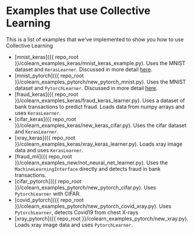 # Examples that use Collective Learning
This is a list of examples that we've implemented to show you how to use Collective Learning

* [mnist_keras]({{ repo_root }}/colearn_examples_keras/mnist_keras_example.py). 
  Uses the MNIST dataset and `KerasLearner`. 
  Discussed in more detail [here](./intro_tutorial_keras.md).
* [mnist_pytorch]({{ repo_root }}/colearn_examples_pytorch/new_pytorch_mnist.py). 
  Uses the MNIST dataset and `PytorchLearner`. 
  Discussed in more detail [here](./intro_tutorial_pytorch.md).
* [fraud_keras]({{ repo_root }}/colearn_examples_keras/fraud_keras_learner.py). 
  Uses a dataset of bank transactions to predict fraud. 
  Loads data from numpy arrays and uses `KerasLearner`.
* [cifar_keras]({{ repo_root }}/colearn_examples_keras/new_keras_cifar.py). 
  Uses the cifar dataset and `KerasLearner`.
* [xray_keras]({{ repo_root }}/colearn_examples_keras/xray_keras_learner.py). 
  Loads xray image data and uses `KerasLearner`.
* [fraud_mli]({{ repo_root }}/colearn_examples_new/not_neural_net_learner.py).
  Uses the `MachineLearningInterface` directly and detects fraud in bank transactions.
* [cifar_pytorch]({{ repo_root }}/colearn_examples_pytorch/new_pytorch_cifar.py).
  Uses `PytorchLearner` with CIFAR.
* [covid_pytorch]({{ repo_root }}/colearn_examples_pytorch/new_pytorch_covid_xray.py).
  Uses `PytorchLearner`, detects Covid19 from chest X-rays
* [xray_pytorch]({{ repo_root }}/colearn_examples_pytorch/new_xray.py). 
  Loads xray image data and uses `PytorchLearner`.
  